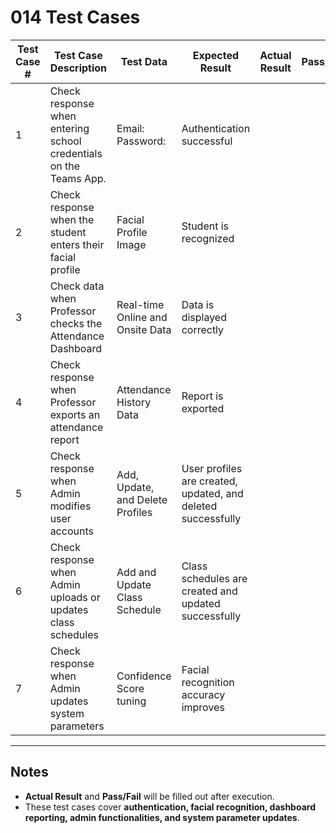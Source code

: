 # 014 Test Cases

| Test Case # | Test Case Description                                      | Test Data                          | Expected Result                                                | Actual Result | Pass/Fail |
|-------------|-------------------------------------------------------------|------------------------------------|----------------------------------------------------------------|---------------|-----------|
| 1           | Check response when entering school credentials on the Teams App. | Email:<br>Password:                 | Authentication successful                                      |               |           |
| 2           | Check response when the student enters their facial profile | Facial Profile Image                | Student is recognized                                           |               |           |
| 3           | Check data when Professor checks the Attendance Dashboard   | Real-time Online and Onsite Data    | Data is displayed correctly                                     |               |           |
| 4           | Check response when Professor exports an attendance report  | Attendance History Data             | Report is exported                                              |               |           |
| 5           | Check response when Admin modifies user accounts            | Add, Update, and Delete Profiles    | User profiles are created, updated, and deleted successfully    |               |           |
| 6           | Check response when Admin uploads or updates class schedules | Add and Update Class Schedule       | Class schedules are created and updated successfully            |               |           |
| 7           | Check response when Admin updates system parameters         | Confidence Score tuning             | Facial recognition accuracy improves                            |               |           |

---

## Notes
- **Actual Result** and **Pass/Fail** will be filled out after execution.
- These test cases cover **authentication, facial recognition, dashboard reporting, admin functionalities, and system parameter updates**.
